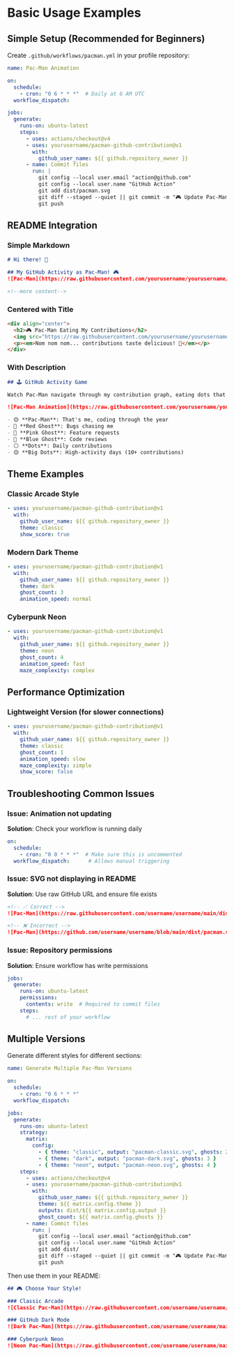 # Basic Usage Examples

## Simple Setup (Recommended for Beginners)

Create `.github/workflows/pacman.yml` in your profile repository:

```yaml
name: Pac-Man Animation

on:
  schedule:
    - cron: "0 6 * * *"  # Daily at 6 AM UTC
  workflow_dispatch:

jobs:
  generate:
    runs-on: ubuntu-latest
    steps:
      - uses: actions/checkout@v4
      - uses: yourusername/pacman-github-contribution@v1
        with:
          github_user_name: ${{ github.repository_owner }}
      - name: Commit files
        run: |
          git config --local user.email "action@github.com"
          git config --local user.name "GitHub Action"
          git add dist/pacman.svg
          git diff --staged --quiet || git commit -m "🎮 Update Pac-Man animation"
          git push
```

## README Integration

### Simple Markdown
```markdown
# Hi there! 👋

## My GitHub Activity as Pac-Man! 🎮
![Pac-Man](https://raw.githubusercontent.com/yourusername/yourusername/main/dist/pacman.svg)

<!--more content-->
```

### Centered with Title
```markdown
<div align="center">
  <h2>🎮 Pac-Man Eating My Contributions</h2>
  <img src="https://raw.githubusercontent.com/yourusername/yourusername/main/dist/pacman.svg" alt="Pac-Man Animation" width="100%"/>
  <p><em>Nom nom nom... contributions taste delicious! 🍪</em></p>
</div>
```

### With Description
```markdown
## 🕹️ GitHub Activity Game

Watch Pac-Man navigate through my contribution graph, eating dots that represent my daily coding activity. The bigger the dot, the more commits that day!

![Pac-Man Animation](https://raw.githubusercontent.com/yourusername/yourusername/main/dist/pacman.svg)

- 🟡 **Pac-Man**: That's me, coding through the year
- 🔴 **Red Ghost**: Bugs chasing me
- 🩷 **Pink Ghost**: Feature requests
- 🔵 **Blue Ghost**: Code reviews
- ⚪ **Dots**: Daily contributions
- 🟡 **Big Dots**: High-activity days (10+ contributions)
```

## Theme Examples

### Classic Arcade Style
```yaml
- uses: yourusername/pacman-github-contribution@v1
  with:
    github_user_name: ${{ github.repository_owner }}
    theme: classic
    show_score: true
```

### Modern Dark Theme
```yaml
- uses: yourusername/pacman-github-contribution@v1
  with:
    github_user_name: ${{ github.repository_owner }}
    theme: dark
    ghost_count: 3
    animation_speed: normal
```

### Cyberpunk Neon
```yaml
- uses: yourusername/pacman-github-contribution@v1
  with:
    github_user_name: ${{ github.repository_owner }}
    theme: neon
    ghost_count: 4
    animation_speed: fast
    maze_complexity: complex
```

## Performance Optimization

### Lightweight Version (for slower connections)
```yaml
- uses: yourusername/pacman-github-contribution@v1
  with:
    github_user_name: ${{ github.repository_owner }}
    theme: classic
    ghost_count: 1
    animation_speed: slow
    maze_complexity: simple
    show_score: false
```

## Troubleshooting Common Issues

### Issue: Animation not updating
**Solution**: Check your workflow is running daily
```yaml
on:
  schedule:
    - cron: "0 0 * * *"  # Make sure this is uncommented
  workflow_dispatch:      # Allows manual triggering
```

### Issue: SVG not displaying in README
**Solution**: Use raw GitHub URL and ensure file exists
```markdown
<!-- ✅ Correct -->
![Pac-Man](https://raw.githubusercontent.com/username/username/main/dist/pacman.svg)

<!-- ❌ Incorrect -->
![Pac-Man](https://github.com/username/username/blob/main/dist/pacman.svg)
```

### Issue: Repository permissions
**Solution**: Ensure workflow has write permissions
```yaml
jobs:
  generate:
    runs-on: ubuntu-latest
    permissions:
      contents: write  # Required to commit files
    steps:
      # ... rest of your workflow
```

## Multiple Versions

Generate different styles for different sections:

```yaml
name: Generate Multiple Pac-Man Versions

on:
  schedule:
    - cron: "0 6 * * *"
  workflow_dispatch:

jobs:
  generate:
    runs-on: ubuntu-latest
    strategy:
      matrix:
        config:
          - { theme: "classic", output: "pacman-classic.svg", ghosts: 2 }
          - { theme: "dark", output: "pacman-dark.svg", ghosts: 3 }
          - { theme: "neon", output: "pacman-neon.svg", ghosts: 4 }
    steps:
      - uses: actions/checkout@v4
      - uses: yourusername/pacman-github-contribution@v1
        with:
          github_user_name: ${{ github.repository_owner }}
          theme: ${{ matrix.config.theme }}
          outputs: dist/${{ matrix.config.output }}
          ghost_count: ${{ matrix.config.ghosts }}
      - name: Commit files
        run: |
          git config --local user.email "action@github.com"
          git config --local user.name "GitHub Action"
          git add dist/
          git diff --staged --quiet || git commit -m "🎮 Update Pac-Man animations"
          git push
```

Then use them in your README:

```markdown
## 🎮 Choose Your Style!

### Classic Arcade
![Classic Pac-Man](https://raw.githubusercontent.com/username/username/main/dist/pacman-classic.svg)

### GitHub Dark Mode
![Dark Pac-Man](https://raw.githubusercontent.com/username/username/main/dist/pacman-dark.svg)

### Cyberpunk Neon
![Neon Pac-Man](https://raw.githubusercontent.com/username/username/main/dist/pacman-neon.svg)
```